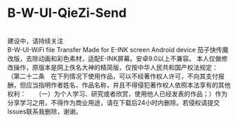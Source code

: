 # B-W-UI-QieZi-Send
<br>建设中，请持续关注</br>
B-W-UI-WiFi file Transfer Made for E-INK screen Android device
茄子快传魔改版，去除动画和彩色素材，适配E-INK屏幕。安卓9.0以上不兼容。
本人仅做修改操作，原版本是网上佚名大神的精简版，仅按中华人民共和国产权法规定：
（第二十二条　在下列情况下使用作品，可以不经著作权人许可，不向其支付报酬，但应当指明作者姓名、作品名称，并且不得侵犯著作权人依照本法享有的其他权利：　　（一）为个人学习、研究或者欣赏，使用他人已经发表的作品；）作为分享学习之用，不得作为商业用途，请在下载后24小时内删除。若侵权请提交Issues联系我删除，谢谢。
